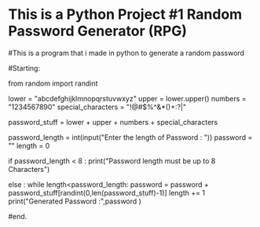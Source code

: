 # This is a Python Project #1 Random Password Generator (RPG)

#This is a program that i made in python to generate a random password

#Starting:

from random import randint

lower = "abcdefghijklmnopqrstuvwxyz"
upper = lower.upper()
numbers = "1234567890"
special_characters = "!@#$%^&*()+:?\|"

password_stuff = lower + upper + numbers + special_characters

password_length = int(input("Enter the length of Password : "))
password = ""
length = 0

if password_length < 8 :
    print("Password length must be up to 8 Characters")

else :
    while length<password_length:
        password = password + password_stuff[randint(0,len(password_stuff)-1)]
        length += 1
    print("Generated Password :",password )

#end.
